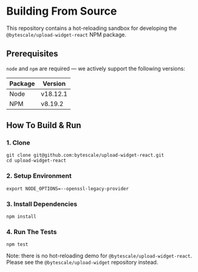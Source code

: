 # Building From Source

This repository contains a hot-reloading sandbox for developing the `@bytescale/upload-widget-react` NPM package.

## Prerequisites

`node` and `npm` are required — we actively support the following versions:

| Package | Version  |
| ------- | -------- |
| Node    | v18.12.1 |
| NPM     | v8.19.2  |

## How To Build & Run

### 1. Clone

```shell
git clone git@github.com:bytescale/upload-widget-react.git
cd upload-widget-react
```

### 2. Setup Environment

```
export NODE_OPTIONS=--openssl-legacy-provider
```

### 3. Install Dependencies

```shell
npm install
```

### 4. Run The Tests

```shell
npm test
```

Note: there is no hot-reloading demo for `@bytescale/upload-widget-react`. Please see the `@bytescale/upload-widget` repository instead.
